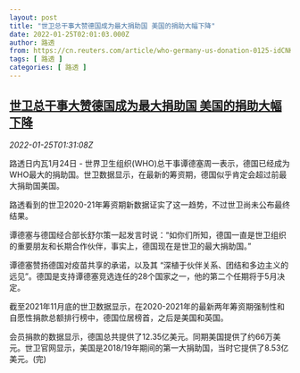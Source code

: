 ```yaml
---
layout: post
title: "世卫总干事大赞德国成为最大捐助国 美国的捐助大幅下降"
date: 2022-01-25T02:01:03.000Z
author: 路透
from: https://cn.reuters.com/article/who-germany-us-donation-0125-idCNKBS2JZ042
tags: [ 路透 ]
categories: [ 路透 ]
---
```

<!--1643076063000-->
[世卫总干事大赞德国成为最大捐助国 美国的捐助大幅下降](https://cn.reuters.com/article/who-germany-us-donation-0125-idCNKBS2JZ042)
------

<div>
<div><i>2022-01-25T01:31:08Z</i></div><p>路透日内瓦1月24日 - 世界卫生组织(WHO)总干事谭德塞周一表示，德国已经成为WHO最大的捐助国。世卫数据显示，在最新的筹资期，德国似乎肯定会超过前最大捐助国美国。</p><p>路透看到的世卫2020-21年筹资期新数据证实了这一趋势，不过世卫尚未公布最终结果。</p><p>谭德塞与德国经合部长舒尔策一起发言时说：“如你们所知，德国一直是世卫组织的重要朋友和长期合作伙伴，事实上，德国现在是世卫的最大捐助国。”</p><p>谭德塞赞扬德国对疫苗共享的承诺，以及其 “深植于伙伴关系、团结和多边主义的远见”。德国是支持谭德塞竞选连任的28个国家之一，他的第二个任期将于5月决定。</p><p>截至2021年11月底的世卫数据显示，在2020-2021年的最新两年筹资期强制性和自愿性捐款总额排行榜中，德国位居榜首，之后是美国和英国。</p><p>会员捐款的数据显示，德国总共提供了12.35亿美元。同期美国提供了约66万美元。世卫官网显示，美国是2018/19年期间的第一大捐助国，当时它提供了8.53亿美元。(完)</p>
</div>
